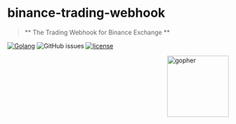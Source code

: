 # binance-trading-webhook

> ** The Trading Webhook for Binance Exchange **

[![Golang](https://badges.aleen42.com/src/golang.svg)](https://golang.org/)
![GitHub issues](https://img.shields.io/github/issues/Planxnx/http-wrapper)
[![license](https://img.shields.io/badge/license-MIT-green.svg)](https://github.com/Planxnx/http-wrapper/blob/main/LICENSE)

<img  align="right" src="https://user-images.githubusercontent.com/37617738/120122855-b1cb0800-c1d5-11eb-9502-8d64bb275337.png" height="140" alt="gopher" />
